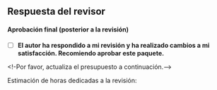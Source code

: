 ## Respuesta del revisor

#### Aprobación final (posterior a la revisión)

- [ ] **El autor ha respondido a mi revisión y ha realizado cambios a mi satisfacción. Recomiendo aprobar este paquete.**

<!-Por favor, actualiza el presupuesto a continuación.-->

Estimación de horas dedicadas a la revisión:


